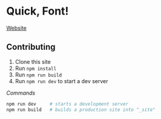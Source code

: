 # Quick, Font!

[Website](https://quickfont.xyz/)

## Contributing

1. Clone this site
2. Run `npm install`
2. Run `npm run build`
2. Run `npm run dev` to start a dev server

*Commands* 

```bash
npm run dev     # starts a development server
npm run build   # builds a production site into "_site"
```